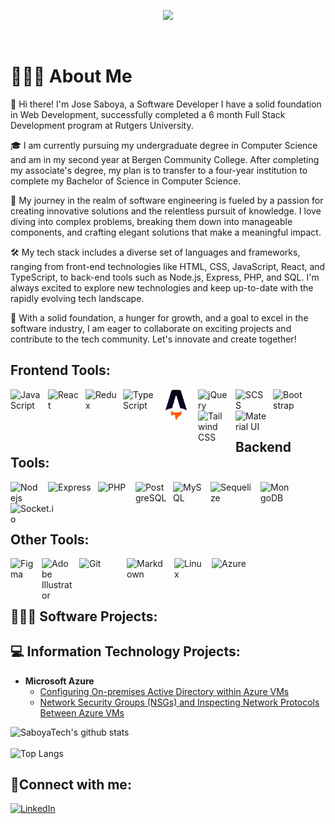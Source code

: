<p align="center">
  <img width="800" src="https://media.licdn.com/dms/image/D4E16AQEd7PAKsdd05g/profile-displaybackgroundimage-shrink_350_1400/0/1697996180978?e=1703721600&v=beta&t=aUu-FA1Pe2e6BQkYUGx2BeZOOXRfQ1XT2FhuHblPHzY"/>
  
</p>

<br />

# 👨🏻‍💻 About Me

👋 Hi there! I'm Jose Saboya, a Software Developer I have a solid foundation in Web Development, successfully completed a 6 month Full Stack Development program at Rutgers University.

🎓 I am currently pursuing my undergraduate degree in Computer Science and am in my second year at Bergen Community College. After completing my associate's degree, my plan is to transfer to a four-year institution to complete my Bachelor of Science in Computer Science.

🚀 My journey in the realm of software engineering is fueled by a passion for creating innovative solutions and the relentless pursuit of knowledge. I love diving into complex problems, breaking them down into manageable components, and crafting elegant solutions that make a meaningful impact.

🛠️ My tech stack includes a diverse set of languages and frameworks, ranging from front-end technologies like HTML, CSS, JavaScript, React, and TypeScript, to back-end tools such as Node.js, Express, PHP, and SQL. I'm always excited to explore new technologies and keep up-to-date with the rapidly evolving tech landscape.

🌟 With a solid foundation, a hunger for growth, and a goal to excel in the software industry, I am eager to collaborate on exciting projects and contribute to the tech community. Let's innovate and create together!

## Frontend Tools:

<img align="left" alt="JavaScript" width="50px" src="https://cdn.jsdelivr.net/gh/devicons/devicon/icons/javascript/javascript-original.svg" style="padding-right:10px;" />
<img align="left" alt="React" width="50px" src="https://cdn.jsdelivr.net/gh/devicons/devicon/icons/react/react-original-wordmark.svg" style="padding-right:10px;" />
<img align="left" alt="Redux" width="50px" src="https://cdn.jsdelivr.net/gh/devicons/devicon/icons/redux/redux-original.svg" style="padding-right:10px;" />
<img align="left" alt="TypeScript" width="50px" src="https://cdn.jsdelivr.net/gh/devicons/devicon/icons/typescript/typescript-original.svg" style="padding-right:10px;" />
<img align="left" alt="TypeScript" width="50px" src="https://raw.githubusercontent.com/github/explore/5cc0a03a302ec862c4aeac2a22a513ae31c35432/topics/astro/astro.png" style="padding-right:10px;" />
<img align="left" alt="jQuery" width="50px" src="https://cdn.jsdelivr.net/gh/devicons/devicon/icons/jquery/jquery-original-wordmark.svg" style="padding-right:10px;" />
<img align="left" alt="SCSS" width="50px" src="https://cdn.jsdelivr.net/gh/devicons/devicon/icons/sass/sass-original.svg" style="padding-right:10px;" />
<img align="left" alt="Bootstrap" width="50px" src="https://cdn.jsdelivr.net/gh/devicons/devicon/icons/bootstrap/bootstrap-original.svg" style="padding-right:10px;" />
<img align="left" alt="Tailwind CSS" width="50px" src="https://cdn.jsdelivr.net/gh/devicons/devicon/icons/tailwindcss/tailwindcss-plain.svg" style="padding-right:10px;" />
<img align="left" alt="Material UI" width="50px" src="https://cdn.jsdelivr.net/gh/devicons/devicon/icons/materialui/materialui-original.svg" style="padding-right:10px;" />

<br />
<br />
<br />

## Backend Tools:

<img align="left" alt="Nodejs" width="50px" src="https://cdn.jsdelivr.net/gh/devicons/devicon/icons/nodejs/nodejs-original.svg" style="padding-right:10px;" />
<img align="left" alt="Express" width="70px" src="https://cdn.jsdelivr.net/gh/devicons/devicon/icons/express/express-original-wordmark.svg" style="padding-right:10px;" />
<img align="left" alt="PHP" width="50px" src="https://cdn.jsdelivr.net/gh/devicons/devicon/icons/php/php-original.svg" style="padding-right:10px;" />
<img align="left" alt="PostgreSQL" width="50px" src="https://cdn.jsdelivr.net/gh/devicons/devicon/icons/postgresql/postgresql-original-wordmark.svg" style="padding-right:10px;" />
<img align="left" alt="MySQL" width="50px" src="https://cdn.jsdelivr.net/gh/devicons/devicon/icons/mysql/mysql-original-wordmark.svg" style="padding-right:10px;" />
<img align="left" alt="Sequelize" width="70px" src="https://cdn.jsdelivr.net/gh/devicons/devicon/icons/sequelize/sequelize-original-wordmark.svg" style="padding-right:10px;" />
<img align="left" alt="MongoDB" width="50px" src="https://cdn.jsdelivr.net/gh/devicons/devicon/icons/mongodb/mongodb-original-wordmark.svg" style="padding-right:10px;" />
<img align="left" alt="Socket.io" width="70px" src="https://cdn.jsdelivr.net/gh/devicons/devicon/icons/socketio/socketio-original-wordmark.svg" style="padding-right:10px;" />

<br />
<br />
<br />

## Other Tools:

<img align="left" alt="Figma" width="40px" src="https://cdn.jsdelivr.net/gh/devicons/devicon/icons/figma/figma-original.svg" style="padding-right:10px;" />
<img align="left" alt="Adobe Illustrator" width="50px" src="https://cdn.jsdelivr.net/gh/devicons/devicon/icons/illustrator/illustrator-line.svg" style="padding-right:10px;" />
<img align="left" alt="Git" width="66px" src="https://cdn.jsdelivr.net/gh/devicons/devicon/icons/git/git-original-wordmark.svg" style="padding-right:10px;" />
<img align="left" alt="Markdown" width="66px" src="https://cdn.jsdelivr.net/gh/devicons/devicon/icons/markdown/markdown-original.svg" style="padding-right:10px;" />
<img align="left" alt="Linux" width="50px" src="https://cdn.jsdelivr.net/gh/devicons/devicon/icons/linux/linux-original.svg" style="padding-right:10px;" />
<img align="left" alt="Azure" width="70px" src="https://cdn.jsdelivr.net/gh/devicons/devicon/icons/azure/azure-original-wordmark.svg" style="padding-right:10px;" />

<br />
<br />
<br />

## 👨🏽‍💻 Software Projects:

## 💻 Information Technology Projects:

- <b>Microsoft Azure</b>
  - [Configuring On-premises Active Directory within Azure VMs](https://github.com/SaboyaTech/azure-active-directory-config)
  - [Network Security Groups (NSGs) and Inspecting Network Protocols Between Azure VMs](https://github.com/SaboyaTech/azure-network-protocols)

![SaboyaTech's github stats](https://github-readme-stats.vercel.app/api?username=SaboyaTech&show_icons=true&theme=tokyonight&include_all_commits=true&count_private=true&hide=contribs)
<br />
<br />
![Top Langs](https://github-readme-stats.vercel.app/api/top-langs/?username=SaboyaTech&layout=compact&langs_count=20)

<h2>🤳Connect with me:</h2>

[![LinkedIn](https://img.shields.io/badge/LinkedIn-Profile-blue?style=flat&logo=linkedin&logoColor=white&link=https://www.linkedin.com/in/joseluissaboya/)][linkedin]

[linkedin]: https://www.linkedin.com/in/joseluissaboya 

<!-- [![linkedin](https://img.shields.io/badge/linkedin-0A66C2?style=for-the-badge&logo=linkedin&logoColor=white)](https://www.linkedin.com/in/joseluissaboya/) [![gmail](https://img.shields.io/badge/gmail-C0392B?style=for-the-badge&logo=gmail&logoColor=white)](mailto:saboyatech@gmail.com) -->

<!--
## 👨🏽‍💻 Software Projects:

- <b>Static S3 Website Deployment via Terrafrom</b>
  - [Cloud Resume Challenge](https://github.com/SaboyaTech/cloudresumechallenge)
- <b>Microservices, Containers, and Serverless Deployment</b>
  - [Deploying Containerized Flask and React Microservices On EC2](https://github.com/SaboyaTech/flask-react-aws-ec2)
- <b>Solo Project Final Exam For Rutgers Coding Bootcamp</b>
  - [Instructor Portal App](https://github.com/SaboyaTech/instructorportal-python)
-->


